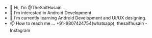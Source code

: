 - 👋 Hi, I’m @TheSaifHusain
- 👀 I’m interested in Android Development
- 🌱 I’m currently learning Android Development and UI/UX designing.
- 📫 How to reach me ... +91-9807424754(whatsapp), thesaifhusain - Instagram

<!---
TheSaifHusain/TheSaifHusain is a ✨ special ✨ repository because its `README.md` (this file) appears on your GitHub profile.
You can click the Preview link to take a look at your changes.
--->
